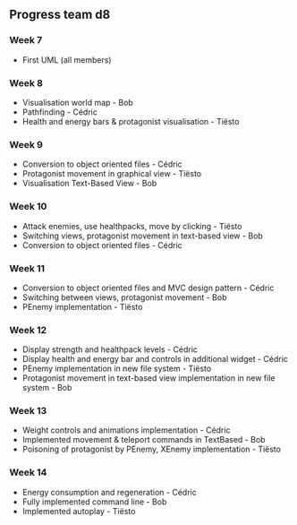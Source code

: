  ## Progress team d8

### Week 7
- First UML (all members)

### Week 8
- Visualisation world map - Bob
- Pathfinding - Cédric
- Health and energy bars & protagonist visualisation - Tiësto

### Week 9
- Conversion to object oriented files - Cédric
- Protagonist movement in graphical view - Tiësto
- Visualisation Text-Based View - Bob

### Week 10
- Attack enemies, use healthpacks, move by clicking - Tiësto
- Switching views, protagonist movement in text-based view - Bob
- Conversion to object oriented files - Cédric

### Week 11
- Conversion to object oriented files and MVC design pattern - Cédric
- Switching between views, protagonist movement - Bob
- PEnemy implementation - Tiësto

### Week 12
- Display strength and healthpack levels - Cédric
- Display health and energy bar and controls in additional widget - Cédric
- PEnemy implementation in new file system - Tiësto
- Protagonist movement in text-based view implementation in new file system - Bob

### Week 13
- Weight controls and animations implementation - Cédric
- Implemented movement & teleport commands in TextBased - Bob
- Poisoning of protagonist by PEnemy, XEnemy implementation - Tiësto

### Week 14
- Energy consumption and regeneration - Cédric
- Fully implemented command line - Bob
- Implemented autoplay - Tiësto